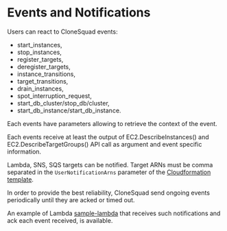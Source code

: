 
# Events and Notifications


Users can react to CloneSquad events:
* start_instances,
* stop_instances,
* register_targets,
* deregister_targets,
* instance_transitions,
* target_transitions,
* drain_instances,
* spot_interruption_request,
* start_db_cluster/stop_db/cluster,
* start_db_instance/start_db_instance.

Each events have parameters allowing to retrieve the context of the event.

Each events receive at least the output of EC2.DescribeInstances() and EC2.DescribeTargetGroups() API call
as argument and event specific information.

Lambda, SNS, SQS targets can be notified. Target ARNs must be comma separated in the
`UserNotificationArns` parameter of the [Cloudformation template](../template.yaml).

In order to provide the best reliability, CloneSquad send ongoing events periodically until they are acked or timed out.

An example of Lambda [sample-lambda](../examples/sam-sample-lambda/) that receives
such notifications and ack each event received, is available.


